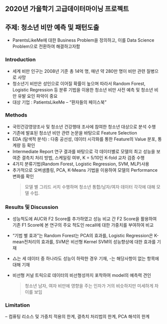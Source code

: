 ## 2020년 가을학기 고급데이터마이닝 프로젝트

## 주제: 청소년 비만 예측 및 패턴도출
 - ParentsLikeMe에 대한 Business Problem을 정의하고, 이를 Data Science Problem으로 전환하여 해결하고자함
 
### Introduction
 - 세계 비만 인구는 2008년 기준 총 14억 명, 매년 약 280만 명이 비만 관련 질병으로 사망
 - 청소년기 비만은 성인으로 이어질 확률이 높으며 따라서 Random Forest, Logistic Regression 등 분류 기법을 이용한 청소년 비만 사전 예측 및 청소년 비만 유발 요인 파악이 중요
 - 대상 기업 : PatientsLikeMe – “환자들의 페이스북”
 
### Methods
- 국민건강영양조사 및 청소년 건강행태 조사에 참여한 청소년 대상으로 분석 수행
- 기존에 발표된 청소년 비만 관련 논문을 바탕으로 Feature Selection
- EDA (탐색적 분석) : 다중 공선성, 데이터 시각화를 통한 Feature의 Value 분포, 통계량 등 확인
- Intermediate Report 연구 결과를 바탕으로 각 데이터별로 모델의 최고 성능을 보여준 결측치 처리 방법, 스케일링 여부, K = 5/10인 K-fold 교차 검증 수행
- 4가지 분류기법(Random Forest, Logistic Regression, SVM, MLP)사용
- 추가적으로 오버샘플링, PCA, K-Means 기법을 이용하여 모델의 Performance 변화를 확인
  > 모델 별 그리드 서치 수행하며 청소년 통합/남자/여자 데이터 각각에 대해 모델 수립.
 
### Results 및 Discussion
 
 
 
 - 성능척도에 AUC와 F2 Score를 추가하였고 성능 비교 간 F2 Score을 활용하여 기존 F1 Score에 본 연구의 주요 척도인 recall에 대한 가중치를 부여하여 비교
 - “기법 별 효과”는 Random Forest는 PCA의 효과를, Logistic Regression은 K-mean전처리의 효과를, SVM은 비선형 Kernel SVM의 성능향상에 대한 효과를 기재
 - △는 세 데이터 중 하나라도 성능이 하락한 경우 기재, -는 해당사항이 없는 항목에 대해 기재
 - 비선형 커널 트릭으로 데이터의 비선형성까지 포착하여 model의 예측력 견인
 

   >  청소년 남자, 여자 비만에 영향을 주는 인자가 거의 비슷하지만 미세하게 차이를 보임
  
### Limitation 
– 컴퓨팅 리소스 및 가중치 적용의 한계, 결측치 처리법의 한계, PCA 해석의 한계
